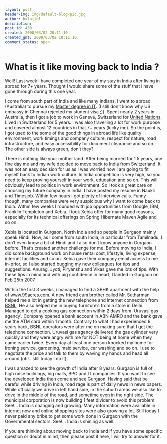 ```yaml
---
layout: post
header-img: img/default-blog-pic.jpg
author: balajidl
description: 
post_id: 430
created: 2008/03/02 20:11:10
created_gmt: 2008/03/02 18:11:10
comment_status: open
---
```


# What is it like moving back to India ?

<p>Well! Last week I have completed one year of my stay in India after living in abroad for 7+ years. Thought I would share some of the stuff that i have gone through during this one year.</p>
<p>I come from south part of India and like many Indians, I went to abroad (Australia) to pursue my <a href="http://www.rmit.edu.au">Master degree in IT</a>. (I still don’t know why US embassy in Chennai rejected my student visa ;)). Spent nearly 2 years in Australia, then I got a job to work in Geneva, Switzerland for <a href="http://www.unece.org">United Nations</a>. Lived in Switzerland for 5 years. I was also travelling a lot for work purpose and covered almost 12 countries in that 7+ years (lucky me). So the point is, I got used to the some of the good things in abroad life like quality environment, work timings and company culture, respect for nature, road infrastructure, and easy accessibility for document clearance and so on. The other side is always green, don’t they?
<!--more--></p>
<p>There is nothing like your mother land. After being married for 1.5 years, one fine day me and my wife decided to move back to India from Switzerland. It was not an easy decision for us as I was worried how I am going to fit myself back to Indian work culture. In India competition is very high, so you need to keep proving yourself in your work, education and so on. This will obviously lead to politics in work environment. So I took a great care on choosing my future company in India. I have posted my resume in Naukri and Timesjob. Within few hours I got plenty of interview calls. Funny though, many companies were very suspicious why I want to come back to India. Within few weeks I rounded with job opportunities from Google, IBM, Franklin Templeton and Xebia. I took Xebia offer for many good reasons, especially for its technical offerings on Spring Hibernate Maven Agile and so on.</p>
<p>Xebia is located in Gurgaon, North India and so people in Gurgaon mainly speak Hindi. Now, as I come from south India, in particular from Tamilnadu, I don’t even know a bit of Hindi and I also don’t know anyone in Gurgaon before. That’s created another challenge for me. Before moving to India, I did some background work on house rental cost, lifestyle, living expense, internet facilities and so on. Xebia gave their company email access to me in-prior, so I also started bugging my new colleagues for tips and suggestions. Anurag, Jyoti, Piryanshu and Vikas gave me lots of tips. With these tips in mind and with big confidence in heart, I landed in Gurgaon on Feb 25th 2007.</p>
<p>Within the first 3 weeks, i managed to find a 3BHK apartment with the help of <a href="http://www.99acres.com">www.99acres.com</a>. A new friend cum brother called Mr. Sutharman helped me a lot in getting the new telephone and internet connection from <a href=”http://www.bsnl.co.in”>BSNL</a>. He also helped me in buying furniture’s from a store in Delhi. Managed to get a cooking gas connection within 2 days from 'Uruvasi gas agency'. Company opened a bank account in ABN AMRO and the bank gave me the ATM card within 1 month. Contrary to what I had experienced 8 years back, BSNL operators were after me on making sure that I get the telephone connection. Uruvasi gas agency delivered the gas cylinder very quickly and they were angry with me for NOT being at home when they came earlier twice.
Every day at least one person knocked my home for Ironing service, gardening, maid service, car washing and so on. I use to negotiate the price and talk to them by waving my hands and head all around (oh!.. still today I do it).</p>
<p>I was amazed to see the growth of India after 8 years. Gurgaon is full of high raise buildings, big malls, BPO and IT companies. If you want to see the developed India then come and see Gurgaon. Having said that be careful while driving in India, road rage is part of daily news in news papers. While officially we drive in left hand side, in the suburb areas we also like to drive in the middle of the road, and sometime even in the right side. The municipal corporation is now building 1 feet divider to avoid this problem. See!... India is changing and growing. Many information were available in internet now and online shopping sites were also growing a lot. Still today I never paid any bribe to get some work done in Gurgaon with the Governmental sectors. See!... India is shining as well.</p>
<p>If you are thinking about moving back to India and if you have some specific question or doubt in mind, then please post it here, I will try to answer for it.</p>